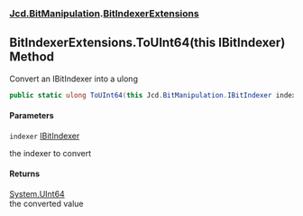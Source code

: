 ### [Jcd.BitManipulation](Jcd.BitManipulation.md 'Jcd.BitManipulation').[BitIndexerExtensions](Jcd.BitManipulation.BitIndexerExtensions.md 'Jcd.BitManipulation.BitIndexerExtensions')

## BitIndexerExtensions.ToUInt64(this IBitIndexer) Method

Convert an IBitIndexer into a ulong

```csharp
public static ulong ToUInt64(this Jcd.BitManipulation.IBitIndexer indexer);
```

#### Parameters

<a name='Jcd.BitManipulation.BitIndexerExtensions.ToUInt64(thisJcd.BitManipulation.IBitIndexer).indexer'></a>

`indexer` [IBitIndexer](Jcd.BitManipulation.IBitIndexer.md 'Jcd.BitManipulation.IBitIndexer')

the indexer to convert

#### Returns

[System.UInt64](https://docs.microsoft.com/en-us/dotnet/api/System.UInt64 'System.UInt64')  
the converted value